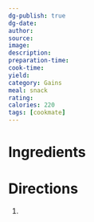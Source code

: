 ```yaml
---
dg-publish: true
dg-date: 
author: 
source: 
image:
description: 
preparation-time:
cook-time:
yield: 
category: Gains
meal: snack
rating: 
calories: 220
tags: [cookmate]
---
```



# Ingredients



# Directions

1) 
